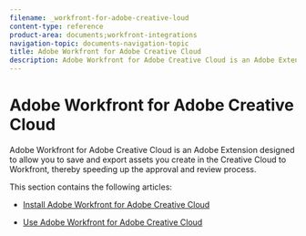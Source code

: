 ```yaml
---
filename: _workfront-for-adobe-creative-loud
content-type: reference
product-area: documents;workfront-integrations
navigation-topic: documents-navigation-topic
title: Adobe Workfront for Adobe Creative Cloud
description: Adobe Workfront for Adobe Creative Cloud is an Adobe Extension designed to allow you to save and export assets you create in the Creative Cloud to Workfront, thereby speeding up the approval and review process.
---
```


# Adobe Workfront for Adobe Creative Cloud

Adobe Workfront for Adobe Creative Cloud is an Adobe Extension designed to allow you to save and export assets you create in the Creative Cloud to Workfront, thereby speeding up the approval and review process.

This section contains the following articles:

* [Install Adobe Workfront for Adobe Creative Cloud](../../documents/workfront-for-adobe-creative-cloud/installl-wf-adobe-cc.md) 
* [Use Adobe Workfront for Adobe Creative Cloud](../../documents/workfront-for-adobe-creative-cloud/use-wf-adobe-cc.md)

  <!--
  <a href="../../documents/workfront-for-adobe-creative-cloud/use-wf-adobe-cc-wf-library.md" class="MCXref xref" xrefformat="{para}">Use Adobe Workfront for Adobe Creative Cloud with Workfront Library</a>
  -->

